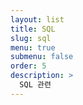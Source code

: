 ```yaml
---
layout: list
title: SQL
slug: sql
menu: true
submenu: false
order: 5
description: >
  SQL 관련 
---
```

